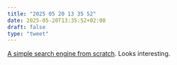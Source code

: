 ```yaml
---
title: "2025 05 20 13 35 52"
date: 2025-05-20T13:35:52+02:00
draft: false
type: "tweet"
---
```

[A simple search engine from scratch](https://bernsteinbear.com/blog/simple-search/). Looks interesting.

